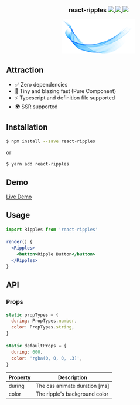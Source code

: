 <h3 align="center">
  react-ripples
  <a href="https://www.npmjs.org/package/react-ripples" target="_blank">
    <img src="https://flat.badgen.net/npm/v/react-ripples"/>
  </a>
  <a href="https://circleci.com/gh/rwu823/react-ripples" alt="Build Status">
    <img src="https://flat.badgen.net/circleci/github/rwu823/react-ripples/master" />
  </a>
  <a href="https://codecov.io/github/rwu823/react-ripples" target="_blank">
    <img src="https://flat.badgen.net/codecov/c/github/rwu823/react-ripples"/>
  </a>
  <p>
    <img width="200" src="./assets/logo2.png"/>
  </p>
</h3>

## Attraction
- ✅ Zero dependencies
- 🚀 Tiny and blazing fast (Pure Component)
- ⚡ Typescript and definition file supported
- 🌍 SSR supported

## Installation

```sh
$ npm install --save react-ripples
```

or

```sh
$ yarn add react-ripples
```

## Demo

[Live Demo](https://rwu823.github.io/react-ripples)

## Usage

```jsx
import Ripples from 'react-ripples'

render() {
  <Ripples>
    <button>Ripple Button</button>
  </Ripples>
}
```

## API

### Props

```javascript
static propTypes = {
  during: PropTypes.number,
  color: PropTypes.string,
}

static defaultProps = {
  during: 600,
  color: 'rgba(0, 0, 0, .3)',
}
```

| Property | Description                   |
| -------- | ----------------------------- |
| during   | The css animate duration [ms] |
| color    | The ripple's background color |

